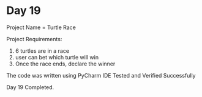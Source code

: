 # Day 19

Project Name = Turtle Race

Project Requirements:
1) 6 turtles are in a race
2) user can bet which turtle will win
3) Once the race ends, declare the winner

The code was written using PyCharm IDE
Tested and Verified Successfully

Day 19 Completed.